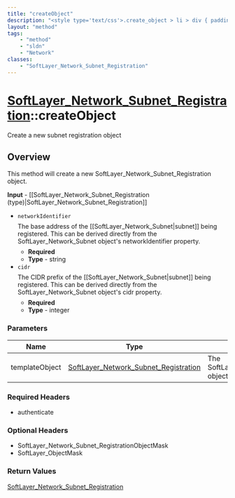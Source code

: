 ```yaml
---
title: "createObject"
description: "<style type='text/css'>.create_object > li > div { padding-top: .5em; padding-bottom: .5em}</style> This method will cre... "
layout: "method"
tags:
    - "method"
    - "sldn"
    - "Network"
classes:
    - "SoftLayer_Network_Subnet_Registration"
---
```

# [SoftLayer_Network_Subnet_Registration](/reference/services/SoftLayer_Network_Subnet_Registration)::createObject

Create a new subnet registration object


## Overview 
<style type="text/css">.create_object > li > div { padding-top: .5em; padding-bottom: .5em}</style> This method will create a new SoftLayer_Network_Subnet_Registration object. 

<b>Input</b> - [[SoftLayer_Network_Subnet_Registration (type)|SoftLayer_Network_Subnet_Registration]] <ul class="create_object"> <li><code>networkIdentifier</code> <div> The base address of the [[SoftLayer_Network_Subnet|subnet]] being registered. This can be derived directly from the SoftLayer_Network_Subnet object's networkIdentifier property. </div> <ul> <li><b>Required</b></li> <li><b>Type</b> - string</li> </ul> </li> <li><code>cidr</code> <div> The CIDR prefix of the [[SoftLayer_Network_Subnet|subnet]] being registered. This can be derived directly from the SoftLayer_Network_Subnet object's cidr property. </div> <ul> <li><b>Required</b></li> <li><b>Type</b> - integer</li> </ul> </li> </ul> 

### Parameters 
|Name | Type | Description |
| --- | --- | --- |
|templateObject| <a href='/reference/datatypes/SoftLayer_Network_Subnet_Registration'>SoftLayer_Network_Subnet_Registration </a>| The SoftLayer_Network_Subnet_Registration object that you wish to create.|


### Required Headers
* authenticate

### Optional Headers
* SoftLayer_Network_Subnet_RegistrationObjectMask
* SoftLayer_ObjectMask

### Return Values
<a href='/reference/datatypes/SoftLayer_Network_Subnet_Registration'>SoftLayer_Network_Subnet_Registration </a>

